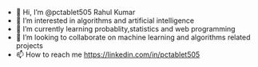 - 👋 Hi, I’m @pctablet505 Rahul Kumar
- 👀 I’m interested in algorithms and artificial intelligence
- 🌱 I’m currently learning probablity,statistics and web programming
- 💞️ I’m looking to collaborate on machine learning and algorithms related projects
- 📫 How to reach me https://linkedin.com/in/pctablet505


